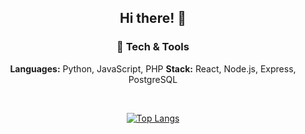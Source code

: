 <div align="center">

## Hi there! 👋

### 🔧 Tech & Tools
**Languages:** Python, JavaScript, PHP
**Stack:** React, Node.js, Express, PostgreSQL

<br>

[![Top Langs](https://github-readme-stats.vercel.app/api/top-langs/?username=vougioukakis&hide=jupyter%20notebook&show_icons=true&theme=tokyonight)](https://github.com/anuraghazra/github-readme-stats)

</div>
